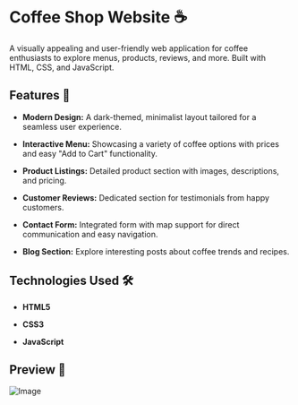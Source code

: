 # Coffee Shop Website ☕

A visually appealing and user-friendly web application for coffee enthusiasts to explore menus, products, reviews, and more. Built with HTML, CSS, and JavaScript.

## **Features 🌟**

- **Modern Design:** A dark-themed, minimalist layout tailored for a seamless user experience.
  
- **Interactive Menu:** Showcasing a variety of coffee options with prices and easy "Add to Cart" functionality.

- **Product Listings:** Detailed product section with images, descriptions, and pricing.

- **Customer Reviews:** Dedicated section for testimonials from happy customers.

- **Contact Form:** Integrated form with map support for direct communication and easy navigation.

- **Blog Section:** Explore interesting posts about coffee trends and recipes.

## **Technologies Used 🛠**

- **HTML5**

- **CSS3**

- **JavaScript**


## **Preview 👀**
![Image](https://github.com/user-attachments/assets/11d959bf-38ac-45a4-b21b-ffb5bc147820)

